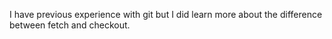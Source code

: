 I have previous experience with git but I did learn more about the difference between fetch and checkout.
